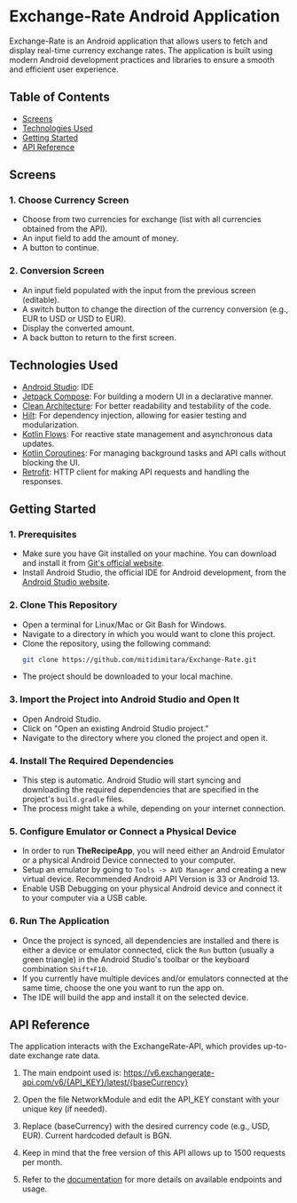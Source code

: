 # Exchange-Rate Android Application

Exchange-Rate is an Android application that allows users to fetch and display real-time currency exchange rates. The application is built using modern Android development practices and libraries to ensure a smooth and efficient user experience.

## Table of Contents

- [Screens](#screens)
- [Technologies Used](#technologies-used)
- [Getting Started](#getting-started)
- [API Reference](#api-reference)

## Screens

### 1. Choose Currency Screen

- Choose from two currencies for exchange (list with all currencies obtained from the API).
- An input field to add the amount of money.
- A button to continue.

### 2. Conversion Screen

- An input field populated with the input from the previous screen (editable).
- A switch button to change the direction of the currency conversion (e.g., EUR to USD or USD to EUR).
- Display the converted amount.
- A back button to return to the first screen.

## Technologies Used

- [Android Studio](https://developer.android.com/studio): IDE
- [Jetpack Compose](https://developer.android.com/jetpack/compose): For building a modern UI in a declarative manner.
- [Clean Architecture](https://developer.android.com/topic/architecture): For better readability and testability of the code.
- [Hilt](https://developer.android.com/training/dependency-injection/hilt-android): For dependency injection, allowing for easier testing and modularization.
- [Kotlin Flows](https://kotlinlang.org/docs/flow.html): For reactive state management and asynchronous data updates.
- [Kotlin Coroutines](https://kotlinlang.org/docs/coroutines-overview.html): For managing background tasks and API calls without blocking the UI.
- [Retrofit](https://square.github.io/retrofit/): HTTP client for making API requests and handling the responses.

## Getting Started

### 1. Prerequisites

* Make sure you have Git installed on your machine. You can download and install it from [Git's official website](https://git-scm.com/downloads).
* Install Android Studio, the official IDE for Android development, from the [Android Studio website](https://developer.android.com/studio).

### 2. Clone This Repository
* Open a terminal for Linux/Mac or Git Bash for Windows.
* Navigate to a directory in which you would want to clone this project.
* Clone the repository, using the following command:
   ```bash
   git clone https://github.com/mitidimitara/Exchange-Rate.git
* The project should be downloaded to your local machine.

### 3. Import the Project into Android Studio and Open It
* Open Android Studio.
* Click on "Open an existing Android Studio project."
* Navigate to the directory where you cloned the project and open it.

### 4. Install The Required Dependencies
* This step is automatic. Android Studio will start syncing and downloading the required dependencies that are specified in the project's `build.gradle` files.
* The process might take a while, depending on your internet connection.

### 5. Configure Emulator or Connect a Physical Device
* In order to run **TheRecipeApp**, you will need either an Android Emulator or a physical Android Device connected to your computer.
* Setup an emulator by going to `Tools -> AVD Manager` and creating a new virtual device. Recommended Android API Version is 33 or Android 13.
* Enable USB Debugging on your physical Android device and connect it to your computer via a USB cable.

### 6. Run The Application
* Once the project is synced, all dependencies are installed and there is either a device or emulator connected, click the `Run` button (usually a green triangle) in the Android Studio's toolbar or the keyboard combination `Shift+F10`.
* If you currently have multiple devices and/or emulators connected at the same time, choose the one you want to run the app on.
* The IDE will build the app and install it on the selected device.

## API Reference
The application interacts with the ExchangeRate-API, which provides up-to-date exchange rate data.

1. The main endpoint used is: https://v6.exchangerate-api.com/v6/{API_KEY}/latest/{baseCurrency}

2. Open the file NetworkModule and edit the API_KEY constant with your unique key (if needed).

3. Replace {baseCurrency} with the desired currency code (e.g., USD, EUR). Current hardcoded default is BGN.

4. Keep in mind that the free version of this API allows up to 1500 requests per month.

5. Refer to the [documentation](https://www.exchangerate-api.com/docs/overview) for more details on available endpoints and usage.